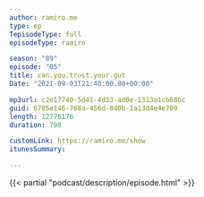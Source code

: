 ```yaml
---
author: ramiro.me
type: ep
TepisodeType: full
episodeType: ramiro

season: "89"
episode: "05"
title: can.you.trust.your.gut
Date: "2021-09-03T21:40:00.00+00:00"

mp3url: c2e17740-5d41-4d33-ad0e-1313a1cb686c
guid: 6785e146-768a-456d-840b-1a13d4e4e709
length: 12776176
duration: 798

customLink: https://ramiro.me/show
itunesSummary:

---
```

{{< partial "podcast/description/episode.html" >}}

